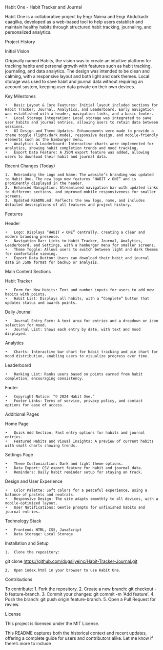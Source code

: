 Habit One - Habit Tracker and Journal

Habit One is a collaborative project by Engr Naima and Engr Abdulkadir caaqilka, developed as a web-based tool to help users establish and maintain healthy habits through structured habit tracking, journaling, and personalized analytics.

Project History

Initial Vision

Originally named Habits, the vision was to create an intuitive platform for tracking habits and personal growth with features such as habit tracking, journaling, and data analytics. The design was intended to be clean and calming, with a responsive layout and both light and dark themes. Local storage was used to save habit and journal data without requiring an account system, keeping user data private on their own devices.

Key Milestones

	•	Basic Layout & Core Features: Initial layout included sections for Habit Tracker, Journal, Analytics, and Leaderboard. Early navigation was established with a header, navigation links, and a basic footer.
	•	Local Storage Integration: Local storage was integrated to save user habits and journal entries, allowing users to retain data between sessions.
	•	UI Design and Theme Updates: Enhancements were made to provide a theme toggle (light/dark mode), responsive design, and mobile-friendly elements such as the hamburger menu.
	•	Analytics & Leaderboard: Interactive charts were implemented for analytics, showing habit completion trends and mood tracking.
	•	Export Data Feature: A JSON export feature was added, allowing users to download their habit and journal data.

Recent Changes (Today)

	1.	Rebranding the Logo and Name: The website’s branding was updated to Habit One. The new logo now features “HABIT ✔ ONE” and is prominently displayed in the header.
	2.	Enhanced Navigation: Streamlined navigation bar with updated links to different sections, and improved mobile responsiveness for smaller screens.
	3.	Updated README.md: Reflects the new logo, name, and includes detailed descriptions of all features and project history.

Features

Header

	•	Logo: Displays “HABIT ✔ ONE” centrally, creating a clear and modern branding presence.
	•	Navigation Bar: Links to Habit Tracker, Journal, Analytics, Leaderboard, and Settings, with a hamburger menu for smaller screens.
	•	Theme Toggle: Allows users to switch between light and dark themes for comfortable viewing.
	•	Export Data Button: Users can download their habit and journal data in JSON format for backup or analysis.

Main Content Sections

Habit Tracker

	•	Form for New Habits: Text and number inputs for users to add new habits with points.
	•	Habit List: Displays all habits, with a “Complete” button that updates status and awards points.

Daily Journal

	•	Journal Entry Form: A text area for entries and a dropdown or icon selection for mood.
	•	Journal List: Shows each entry by date, with text and mood displayed.

Analytics

	•	Charts: Interactive bar chart for habit tracking and pie chart for mood distribution, enabling users to visualize progress over time.

Leaderboard

	•	Ranking List: Ranks users based on points earned from habit completion, encouraging consistency.

Footer

	•	Copyright Notice: “© 2024 Habit One.”
	•	Footer Links: Terms of service, privacy policy, and contact options for ease of access.

Additional Pages

Home Page

	•	Quick Add Section: Fast entry options for habits and journal entries.
	•	Featured Habits and Visual Insights: A preview of current habits with small charts showing trends.

Settings Page

	•	Theme Customization: Dark and light theme options.
	•	Data Export: CSV export feature for habit and journal data.
	•	Reminders: Daily habit reminder setup for staying on track.

Design and User Experience

	•	Color Palette: Soft colors for a peaceful experience, using a balance of pastels and neutrals.
	•	Responsive Design: The site adapts smoothly to all devices, with a mobile-optimized layout.
	•	User Notifications: Gentle prompts for unfinished habits and journal entries.

Technology Stack

	•	Frontend: HTML, CSS, JavaScript
	•	Data Storage: Local Storage

Installation and Setup

	1.	Clone the repository:

git clone https://github.com/dugsiiyeinc/Habit-Tracker-Journal.git


	2.	Open index.html in your browser to use Habit One.

Contributions

To contribute:
	1.	Fork the repository.
	2.	Create a new branch: git checkout -b feature-branch.
	3.	Commit your changes: git commit -m 'Add feature'.
	4.	Push the branch: git push origin feature-branch.
	5.	Open a Pull Request for review.

License

This project is licensed under the MIT License.

This README captures both the historical context and recent updates, offering a complete guide for users and contributors alike. Let me know if there’s more to include